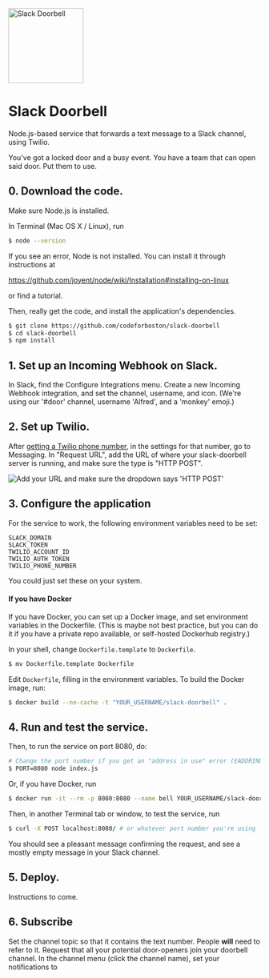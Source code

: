 <img src="http://i.imgur.com/xVK1lIj.png" alt="Slack Doorbell" style="width: 150px;"/>

# Slack Doorbell

Node.js-based service that forwards a text message to a Slack channel, using Twilio.

You've got a locked door and a busy event. You have a team that can open said door. Put them to use.


## 0. Download the code.

Make sure Node.js is installed.

In Terminal (Mac OS X / Linux), run
```sh
$ node --version
```

If you see an error, Node is not installed. You can install it through instructions at

https://github.com/joyent/node/wiki/Installation#installing-on-linux

or find a tutorial.

Then, really get the code, and install the application's dependencies.

```bash
$ git clone https://github.com/codeforboston/slack-doorbell
$ cd slack-doorbell
$ npm install
```

## 1. Set up an Incoming Webhook on Slack.

In Slack, find the Configure Integrations menu. Create a new Incoming Webhook integration, and set the channel, username, and icon. (We're using our '#door' channel, username 'Alfred', and a 'monkey' emoji.)

## 2. Set up Twilio.

After [getting a Twilio phone number](https://www.twilio.com/user/account/phone-numbers/search), in the settings for that number, go to Messaging. In "Request URL", add the URL of where your slack-doorbell server is running, and make sure the type is "HTTP POST".

![Add your URL and make sure the dropdown says 'HTTP POST'](http://i.imgur.com/h13TYpY.png)


## 3. Configure the application

For the service to work, the following environment variables need to be set:

```
SLACK_DOMAIN
SLACK_TOKEN
TWILIO_ACCOUNT_ID
TWILIO_AUTH_TOKEN
TWILIO_PHONE_NUMBER
```

You could just set these on your system.

#### If you have Docker

If you have Docker, you can set up a Docker image, and set environment variables in the Dockerfile. (This is maybe not best practice, but you can do it if you have a private repo available, or self-hosted Dockerhub registry.)

In your shell, change `Dockerfile.template` to `Dockerfile`.

```sh
$ mv Dockerfile.template Dockerfile
```

Edit `Dockerfile`, filling in the environment variables. To build the Docker image, run:

```sh
$ docker build --no-cache -t "YOUR_USERNAME/slack-doorbell" .
```

## 4. Run and test the service.

Then, to run the service on port 8080, do:

```sh
# Change the port number if you get an "address in use" error (EADDRINUSE).
$ PORT=8080 node index.js
```

Or, if you have Docker, run

```sh
$ docker run -it --rm -p 8080:8080 --name bell YOUR_USERNAME/slack-doorbell
```

Then, in another Terminal tab or window, to test the service, run
```sh
$ curl -X POST localhost:8080/ # or whatever port number you're using
```

You should see a pleasant message confirming the request, and see a mostly empty message in your Slack channel.

## 5. Deploy.

Instructions to come.

## 6. Subscribe

Set the channel topic so that it contains the text number. People __will__ need to refer to it.
Request that all your potential door-openers join your doorbell channel. In the channel menu (click the channel name), set your notifications to 